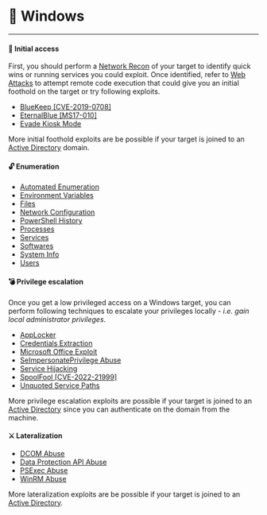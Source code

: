 # 🎯 Windows
---

#### 🔑 Initial access

First, you should perform a [Network Recon](/network/) of your target to identify quick wins or running services you could exploit. Once identified, refer to [Web Attacks](/webapps/) to attempt remote code execution that could give you an initial foothold on the target or try following exploits.

- [BlueKeep [CVE-2019-0708]](/docs/windows/initial-access/bluekeep.html)
- [EternalBlue [MS17-010]](/docs/windows/initial-access/eternalblue.html)
- [Evade Kiosk Mode](/docs/windows/initial-access/kiosk-mode-evasion.html)

More initial foothold exploits are be possible if your target is joined to an [Active Directory](/ad/#without-an-account) domain.

#### 🔓 Enumeration

- [Automated Enumeration](/docs/windows/enumeration/automated-tools.html)
- [Environment Variables](/docs/windows/enumeration/environment-variables.html)
- [Files](/docs/windows/enumeration/files.html)
- [Network Configuration](/docs/windows/enumeration/network-configuration.html)
- [PowerShell History](/docs/windows/enumeration/powershell-history.html)
- [Processes](/docs/windows/enumeration/processes.html)
- [Services](/docs/windows/enumeration/services.html)
- [Softwares](/docs/windows/enumeration/softwares.html)
- [System Info](/docs/windows/enumeration/system-info.html)
- [Users](/docs/windows/enumeration/users.html)

#### 💣 Privilege escalation

Once you get a low privileged access on a Windows target, you can perform following techniques to escalate your privileges locally - *i.e. gain local administrator privileges*.

- [AppLocker](/windows/binary/)
- [Credentials Extraction](/windows/credentials/)
- [Microsoft Office Exploit](/windows/office/)
- [SeImpersonatePrivilege Abuse](/windows/seimpersonateprivilege/)
- [Service Hijacking](/windows/service/)
- [SpoolFool [CVE-2022-21999]](/windows/spoolfool/)
- [Unquoted Service Paths](/windows/unquoted/)

More privilege escalation exploits are possible if your target is joined to an [Active Directory](/ad/#privilege-escalation) since you can authenticate on the domain from the machine.

#### ⚔️ Lateralization

- [DCOM Abuse](/windows/abuse/)
- [Data Protection API Abuse](/windows/dpapi/)
- [PSExec Abuse](/windows/psexec/)
- [WinRM Abuse](/windows/winrm/)

More lateralization exploits are be possible if your target is joined to an [Active Directory](/ad/#lateralization).
